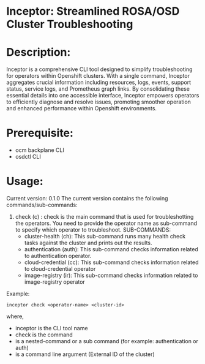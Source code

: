 # Inceptor: Streamlined ROSA/OSD Cluster Troubleshooting

# Description:
Inceptor is a comprehensive CLI tool designed to simplify troubleshooting for operators within Openshift clusters. With a single command, Inceptor aggregates crucial information including resources, logs, events, support status, service logs, and Prometheus graph links. By consolidating these essential details into one accessible interface, Inceptor empowers operators to efficiently diagnose and resolve issues, promoting smoother operation and enhanced performance within Openshift environments.

# Prerequisite:
- ocm backplane CLI
- osdctl CLI

# Usage:
Current version: 0.1.0
The current version contains the following commands/sub-commands:
1. check (c) : check is the main command that is used for troubleshotting the operators. You need to provide the operator name as sub-command to specify which operator to troubleshoot.
   SUB-COMMANDS: 
   - cluster-health (ch): This sub-command runs many health check tasks against the cluster and prints out the results.
   - authentication (auth): This sub-command checks information related to authentication operator.
   - cloud-credential (cc): This sub-command checks information related to cloud-credential operator
   - image-registry (ir): This sub-command checks information related to image-registry operator

Example:
```
inceptor check <operator-name> <cluster-id>
```
where,
- inceptor is the CLI tool name
- check is the command
- <operator-name> is a nested-command or a sub command (for example: authentication or auth)
- <cluster-id> is a command line argument (External ID of the cluster)
